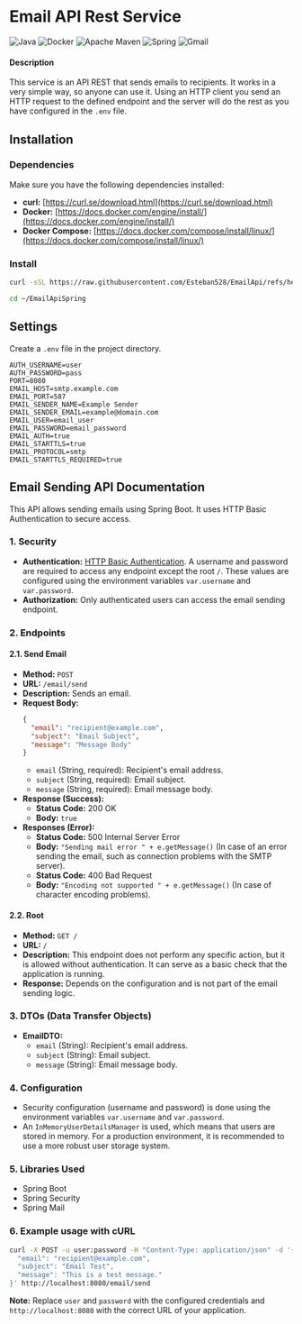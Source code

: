 # Email API Rest Service

![Java](https://img.shields.io/badge/java-%23ED8B00.svg?style=for-the-badge&logo=openjdk&logoColor=white)
![Docker](https://img.shields.io/badge/docker-%230db7ed.svg?style=for-the-badge&logo=docker&logoColor=white)
![Apache Maven](https://img.shields.io/badge/Apache%20Maven-C71A36?style=for-the-badge&logo=Apache%20Maven&logoColor=white)
![Spring](https://img.shields.io/badge/spring-%236DB33F.svg?style=for-the-badge&logo=spring&logoColor=white)
![Gmail](https://img.shields.io/badge/Gmail-D14836?style=for-the-badge&logo=gmail&logoColor=white)

#### Description

This service is an API REST that sends emails to recipients. It works in a very simple way, so anyone can use it. Using an HTTP client you send an HTTP request to the defined endpoint and the server will do the rest as you have configured in the `.env` file.

## Installation

### Dependencies

Make sure you have the following dependencies installed:

- **curl:** [https://curl.se/download.html](https://curl.se/download.html)
- **Docker:** [https://docs.docker.com/engine/install/](https://docs.docker.com/engine/install/)
- **Docker Compose:** [https://docs.docker.com/compose/install/linux/](https://docs.docker.com/compose/install/linux/)

### Install
```bash
curl -sSL https://raw.githubusercontent.com/Esteban528/EmailApi/refs/heads/main/install.sh | bash

cd ~/EmailApiSpring
```

## Settings

Create a `.env` file in the project directory.
```.env
AUTH_USERNAME=user
AUTH_PASSWORD=pass
PORT=8080
EMAIL_HOST=smtp.example.com
EMAIL_PORT=587
EMAIL_SENDER_NAME=Example Sender
EMAIL_SENDER_EMAIL=example@domain.com
EMAIL_USER=email_user
EMAIL_PASSWORD=email_password
EMAIL_AUTH=true
EMAIL_STARTTLS=true
EMAIL_PROTOCOL=smtp
EMAIL_STARTTLS_REQUIRED=true
```

## Email Sending API Documentation

This API allows sending emails using Spring Boot. It uses HTTP Basic Authentication to secure access.

### 1. Security

* **Authentication:** [HTTP Basic Authentication](https://en.wikipedia.org/wiki/Basic_access_authentication). A username and password are required to access any endpoint except the root `/`. These values are configured using the environment variables `var.username` and `var.password`.
* **Authorization:** Only authenticated users can access the email sending endpoint.

### 2. Endpoints

#### 2.1. Send Email

* **Method:** `POST`
* **URL:** `/email/send`
* **Description:** Sends an email.
* **Request Body:**
    ```json
    {
      "email": "recipient@example.com",
      "subject": "Email Subject",
      "message": "Message Body"
    }
    ```
    * `email` (String, required): Recipient's email address.
    * `subject` (String, required): Email subject.
    * `message` (String, required): Email message body.
* **Response (Success):**
    * **Status Code:** 200 OK
    * **Body:** `true`
* **Responses (Error):**
    * **Status Code:** 500 Internal Server Error
    * **Body:** `"Sending mail error " + e.getMessage()` (In case of an error sending the email, such as connection problems with the SMTP server).
    * **Status Code:** 400 Bad Request
    * **Body:** `"Encoding not supported " + e.getMessage()` (In case of character encoding problems).

#### 2.2. Root

* **Method:** `GET /`
* **URL:** `/`
* **Description:** This endpoint does not perform any specific action, but it is allowed without authentication. It can serve as a basic check that the application is running.
* **Response:** Depends on the configuration and is not part of the email sending logic.


### 3. DTOs (Data Transfer Objects)

* **EmailDTO:**
    * `email` (String): Recipient's email address.
    * `subject` (String): Email subject.
    * `message` (String): Email message body.

### 4. Configuration

* Security configuration (username and password) is done using the environment variables `var.username` and `var.password`.
* An `InMemoryUserDetailsManager` is used, which means that users are stored in memory. For a production environment, it is recommended to use a more robust user storage system.

### 5. Libraries Used

* Spring Boot
* Spring Security
* Spring Mail

### 6. Example usage with cURL

```bash
curl -X POST -u user:password -H "Content-Type: application/json" -d '{
  "email": "recipient@example.com",
  "subject": "Email Test",
  "message": "This is a test message."
}' http://localhost:8080/email/send
```

**Note:** Replace `user` and `password` with the configured credentials and `http://localhost:8080` with the correct URL of your application.

